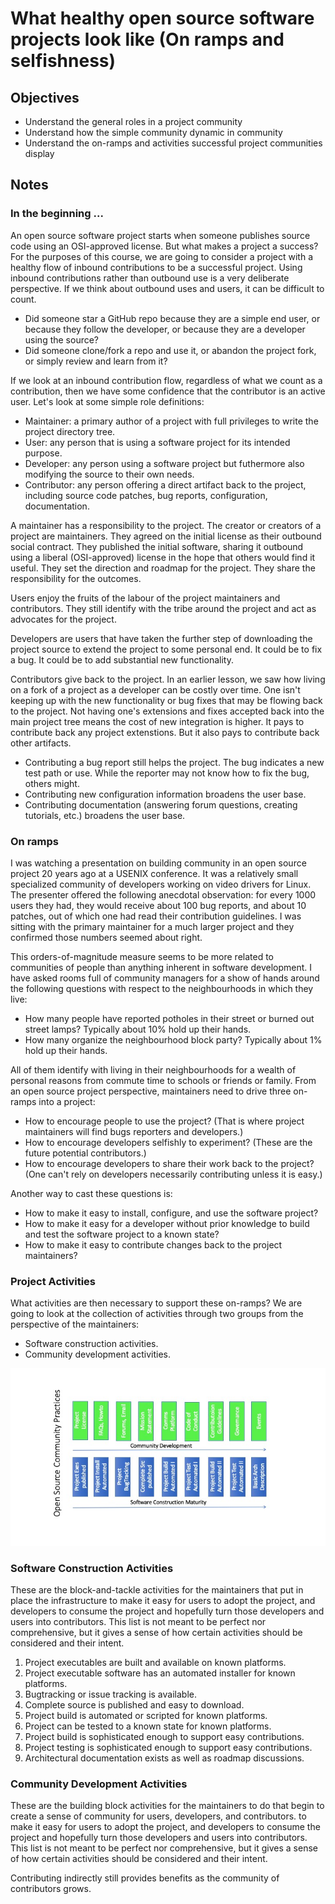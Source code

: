 # What healthy open source software projects look like (On ramps and selfishness)

## Objectives
* Understand the general roles in a project community
* Understand how the simple community dynamic in community
* Understand the on-ramps and activities successful project communities display

## Notes
### In the beginning ... 
An open source software project starts when someone publishes source code using an OSI-approved license. 
But what makes a project a success? 
For the purposes of this course, we are going to consider a project with a healthy flow of inbound contributions to be a successful project. 
Using inbound contributions rather than outbound use is a very deliberate perspective. 
If we think about outbound uses and users, it can be difficult to count. 
* Did someone star a GitHub repo because they are a simple end user, or because they follow the developer, or because they are a developer using the source? 
* Did someone clone/fork a repo and use it, or abandon the project fork, or simply review and learn from it? 

If we look at an inbound contribution flow, regardless of what we count as a contribution, then we have some confidence that the contributor is an active user. 
Let's look at some simple role definitions:
* Maintainer: a primary author of a project with full privileges to write the project directory tree. 
* User: any person that is using a software project for its intended purpose.
* Developer: any person using a software project but futhermore also modifying the source to their own needs. 
* Contributor: any person offering a direct artifact back to the project, including source code patches, bug reports, configuration, documentation. 

A maintainer has a responsibility to the project. The creator or creators of a project are maintainers. 
They agreed on the initial license as their outbound social contract. 
They published the initial software, sharing it outbound using a liberal (OSI-approved) license in the hope that others would find it useful.
They set the direction and roadmap for the project. 
They share the responsibility for the outcomes. 

Users enjoy the fruits of the labour of the project maintainers and contributors. 
They still identify with the tribe around the project and act as advocates for the project. 

Developers are users that have taken the further step of downloading the project source to extend the project to some personal end. 
It could be to fix a bug. It could be to add substantial new functionality. 

Contributors give back to the project. In an earlier lesson, we saw how living on a fork of a project as a developer can be costly over time.
One isn't keeping up with the new functionality or bug fixes that may be flowing back to the project. 
Not having one's extensions and fixes accepted back into the main project tree means the cost of new integration is higher. 
It pays to contribute back any project extenstions. 
But it also pays to contribute back other artifacts. 
* Contributing a bug report still helps the project. The bug indicates a new test path or use. While the reporter may not know how to fix the bug, others might. 
* Contributing new configuration information broadens the user base.
* Contributing documentation (answering forum questions, creating tutorials, etc.) broadens the user base. 

### On ramps 
I was watching a presentation on building community in an open source project 20 years ago at a USENIX conference. 
It was a relatively small specialized community of developers working on video drivers for Linux. 
The presenter offered the following anecdotal observation: for every 1000 users they had, they would receive about 100 bug reports, and about 10 patches, 
out of which one had read their contribution guidelines. 
I was sitting with the primary maintainer for a much larger project and they confirmed those numbers seemed about right. 

This orders-of-magnitude measure seems to be more related to communities of people than anything inherent in software development. 
I have asked rooms full of community managers for a show of hands around the following questions with respect to the neighbourhoods in which they live:
* How many people have reported potholes in their street or burned out street lamps? Typically about 10% hold up their hands. 
* How many organize the neighbourhood block party? Typically about 1% hold up their hands. 

All of them identify with living in their neighbourhoods for a wealth of personal reasons from commute time to schools or friends or family. 
From an open source project perspective, maintainers need to drive three on-ramps into a project: 
* How to encourage people to use the project? (That is where project maintainers will find bugs reporters and developers.)
* How to encourage developers selfishly to experiment? (These are the future potential contributors.)
* How to encourage developers to share their work back to the project? (One can't rely on developers necessarily contributing unless it is easy.)

Another way to cast these questions is: 
* How to make it easy to install, configure, and use the software project? 
* How to make it easy for a developer without prior knowledge to build and test the software project to a known state? 
* How to make it easy to contribute changes back to the project maintainers? 

### Project Activities
What activities are then necessary to support these on-ramps? 
We are going to look at the collection of activities through two groups from the perspective of the maintainers:
* Software construction activities. 
* Community development activities. 

![List of activities for building on-ramps in two groups](images/Practices.jpeg)

### Software Construction Activities
These are the block-and-tackle activities for the maintainers that put in place the infrastructure to make it easy for users to adopt the project, 
and developers to consume the project and hopefully turn those developers and users into contributors. 
This list is not meant to be perfect nor comprehensive, 
but it gives a sense of how certain activities should be considered and their intent. 

1. Project executables are built and available on known platforms. 
1. Project executable software has an automated installer for known platforms. 
1. Bugtracking or issue tracking is available. 
1. Complete source is published and easy to download. 
1. Project build is automated or scripted for known platforms. 
1. Project can be tested to a known state for known platforms. 
1. Project build is sophisticated enough to support easy contributions. 
1. Project testing is sophisticated enough to support easy contributions. 
1. Architectural documentation exists as well as roadmap discussions. 

### Community Development Activities 
These are the building block activities for the maintainers to do that begin to create a sense of community for users, developers, and contributors.   to make it easy for users to adopt the project, 
and developers to consume the project and hopefully turn those developers and users into contributors. 
This list is not meant to be perfect nor comprehensive, 
but it gives a sense of how certain activities should be considered and their intent. 

Contributing indirectly still provides benefits as the community of contributors grows. 

